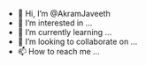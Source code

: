 - 👋 Hi, I’m @AkramJaveeth
- 👀 I’m interested in ...
- 🌱 I’m currently learning ...
- 💞️ I’m looking to collaborate on ...
- 📫 How to reach me ...

<!---
AkramJaveeth/AkramJaveeth is a ✨ special ✨ repository because its `README.md` (this file) appears on your GitHub profile.
You can click the Preview link to take a look at your changes.
--->
